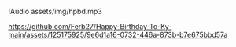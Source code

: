 !Audio
assets/img/hpbd.mp3


https://github.com/Ferb27/Happy-Birthday-To-Ky-main/assets/125175925/9e6d1a16-0732-446a-873b-b7e675bbd57a

